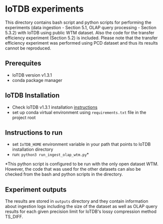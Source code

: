 # IoTDB experiments
This directory contains bash script and python scripts for performing the experiments (data ingestion - Section 5.1, OLAP query processing - Section 5.3.2) with IoTDB using public WTM dataset. Also the code for the transfer efficiency experiment (Section 5.2) is included. Please note that the transfer efficiency experiment was performed using PCD dataset and thus its results cannot be reproduced.
## Prerequites
- IoTDB version v1.3.1
- conda package manager

## IoTDB Installation
- Check IoTDB v1.3.1 installation [instructions](https://iotdb.apache.org/UserGuide/V1.3.0-2/QuickStart/QuickStart_apache.html)
- set up conda virtual environment using `requirements.txt` file in the project root

## Instructions to run
- set `IoTDB_HOME` environment variable in your path that points to IoTDB installation directory
- run: `python3 run_ingest_olap_wtm.py`*

*This python script is configured to be run with the only open dataset WTM. However, the code that was used for the other datasets can also be checked from the bash and python scripts in the directory.  

## Experiment outputs
The results are stored in `outputs` directory and they contain information about ingestion logs including the size of the dataset as well as OLAP query results for each given precision limit for IoTDB's lossy compression method TS_DIFF.